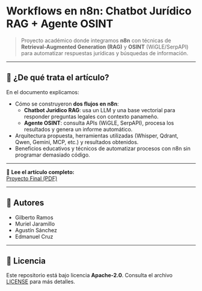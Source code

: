# Workflows en n8n: Chatbot Jurídico RAG + Agente OSINT

> Proyecto académico donde integramos **n8n** con técnicas de **Retrieval-Augmented Generation (RAG)** y **OSINT** (WiGLE/SerpAPI) para automatizar respuestas jurídicas y búsquedas de información.

---

## 📘 ¿De qué trata el artículo?

En el documento explicamos:

- Cómo se construyeron **dos flujos en n8n**:
  - **Chatbot Jurídico RAG**: usa un LLM y una base vectorial para responder preguntas legales con contexto panameño.
  - **Agente OSINT**: consulta APIs (WiGLE, SerpAPI), procesa los resultados y genera un informe automático.
- Arquitectura propuesta, herramientas utilizadas (Whisper, Qdrant, Qwen, Gemini, MCP, etc.) y resultados obtenidos.
- Beneficios educativos y técnicos de automatizar procesos con n8n sin programar demasiado código.

---

📄 **Lee el artículo completo:**  
[Proyecto Final (PDF)](https://github.com/cpu-16/workflows_n8n/blob/main/Proyecto_Final_IA_Gilberto_Ramos_Muriel_Jaramillo_Agust%C3%ADn_S%C3%A1nchez_Abner_Ballesteros.pdf)

---

## 👥 Autores

- Gilberto Ramos  
- Muriel Jaramillo  
- Agustín Sánchez
- Edmanuel Cruz

---

## 📝 Licencia

Este repositorio está bajo licencia **Apache-2.0**. Consulta el archivo [LICENSE](./LICENSE) para más detalles.
